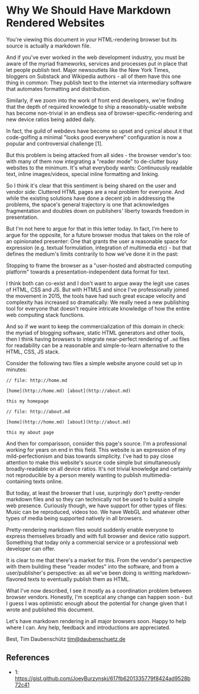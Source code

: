 # Why We Should Have Markdown Rendered Websites

You're viewing this document in your HTML-rendering browser but its source
is actually a markdown file.

And if you've ever worked in the web development industry, you must be aware of
the myriad frameworks, services and processes put in place that let people
publish text. Major newsoutlets like the New York Times, bloggers on Substack
and Wikipedia authors - all of them have this one thing in common: They publish
text to the internet via intermediary software that automates formatting and
distribution.

Similarly, if we zoom into the work of front end developers, we're finding that
the depth of required knowledge to ship a reasonably-usable website has become
non-trivial in an endless sea of browser-specific-rendering and new device
ratios being added daily.

In fact, the guild of webdevs have become so upset and cynical about it that
code-golfing a minimal "looks good everywhere" configuration is now a
popular and controversial challenge [1].

But this problem is being attacked from all sides - the browser vendor's too:
with many of them now integrating a "reader mode" to de-clutter busy websites
to the minimum. It's what everybody wants: Continuously readable text, inline
images/videos, special inline formatting and linking.

So I think it's clear that this sentiment is being shared on the user and
vendor side: Cluttered HTML pages are a real problem for everyone. And while
the existing solutions have done a decent job in addressing the problems, the
space's general trajectory is one that acknowledges fragmentation and doubles
down on publishers' liberty towards freedom in presentation.

But I'm not here to argue for that in this letter today. In fact, I'm here to
argue for the opposite, for a future browser modus that takes on the role of an
opinionated presenter: One that grants the user a reasonable space for
expression (e.g. textual formulation, integration of multimedia etc) - but that
defines the medium's limits contrarily to how we've done it in the past:

Stopping to frame the browser as a "user-hosted and abstracted computing
platform" towards a presentation-independent data format for text.

I think both can co-exist and I don't want to argue away the legit use cases of
HTML, CSS and JS. But with HTML5 and since I've professionally joined the
movement in 2015, the tools have had such great escape velocity and complexity
has increased so dramatically: We really need a new publishing tool for
everyone that doesn't require intricate knowledge of how the entire web
computing stack functions.

And so if we want to keep the commercialization of this domain in check: the
myriad of blogging software, static HTML generators and other tools, then I
think having browsers to integrate near-perfect rendering of `.md` files for
readability can be a reasonable and simple-to-learn alternative to the HTML,
CSS, JS stack.

Consider the following two files a simple website anyone could set up in
minutes:

```
// file: http://home.md

[home](http://home.md) [about](http://about.md)

this my homepage

// file: http://about.md

[home](http://home.md) [about](http://about.md)

this my about page
```

And then for comparisson, consider this page's source. I'm a professional
working for years on end in this field. This website is an expression of my
mild-perfectionism and bias towards simplicity. I've had to pay close attention
to make this website's source code simple but simultaneously broadly-readable
on all device ratios. It's not trivial knowledge and certainly not reproducible
by a person merely wanting to publish multimedia-containing texts online.

But today, at least the browser that I use, surpringly don't pretty-render
markdown files and so they can technically not be used to build a simple web
presence. Curiously though, we have support for other types of files: Music can
be reproduced, videos too. We have WebGL and whatever other types of media
being supported natively in all browsers.

Pretty-rendering markdown files would suddenly enable everyone to express
themselves broadly and with full browser and device ratio support. Something
that today only a commercial service or a professional web developer can offer.

It is clear to me that there's a market for this. From the vendor's perspective
with them building these "reader modes" into the software, and from a
user/publisher's perspective: as all we've been doing is writting
markdown-flavored texts to eventually publish them as HTML.

What I've now described, I see it mostly as a coordination problem between
browser vendors. Honestly, I'm sceptical any change can happen soon - but I
guess I was optimistic enough about the potential for change given that I
wrote and published this document.

Let's have markdown rendering in all major browsers soon. Happy to help where I
can. Any help, feedback and introductions are appreciated.

Best,
Tim Daubenschütz <tim@daubenschuetz.de>

## References

- 1: https://gist.github.com/JoeyBurzynski/617fb6201335779f8424ad9528b72c41
